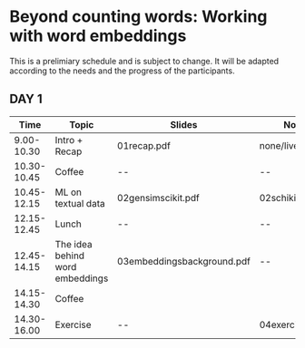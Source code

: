 # Beyond counting words: Working with word embeddings

This is a prelimiary schedule and is subject to change. 
It will be adapted according to the needs and the progress of the participants.

## DAY 1

|Time|Topic|Slides|Notebooks|
|-|-|-|-|
| 9.00-10.30 | Intro + Recap | 01recap.pdf | none/live  |
| 10.30-10.45 | Coffee  |  --  | -- |
| 10.45-12.15 | ML on textual data | 02gensimscikit.pdf  | 02schikitgensim.ipynb |
| 12.15-12.45 | Lunch | -- | -- |
| 12.45-14.15 | The idea behind word embeddings | 03embeddingsbackground.pdf | -- |
| 14.15-14.30 | Coffee |
| 14.30-16.00 | Exercise | -- | 04exercise.ipynb |

